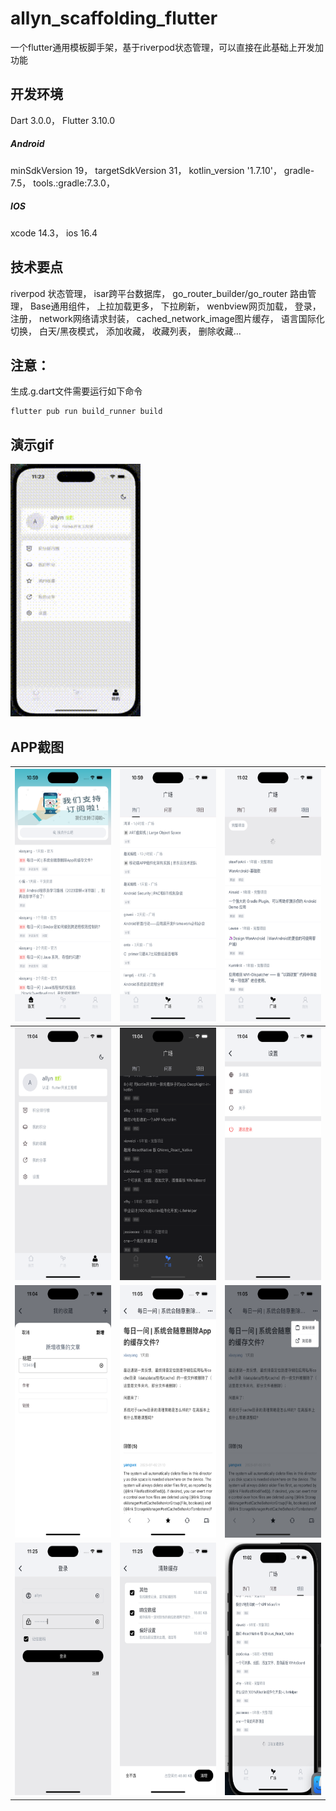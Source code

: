 # allyn_scaffolding_flutter
一个flutter通用模板脚手架，基于riverpod状态管理，可以直接在此基础上开发加功能

## 开发环境
Dart  3.0.0，
Flutter 3.10.0
##### Android 
minSdkVersion 19，
targetSdkVersion 31，
kotlin_version  '1.7.10'，
gradle-7.5，
tools.:gradle:7.3.0，
##### IOS
xcode 14.3，
ios 16.4

## 技术要点
riverpod 状态管理，     isar跨平台数据库，   go_router_builder/go_router 路由管理，  Base通用组件，  上拉加载更多，   下拉刷新，  wenbview网页加载，  登录，   注册，
network网络请求封装，   cached_network_image图片缓存，  语言国际化切换，   白天/黑夜模式，   添加收藏，  收藏列表，    删除收藏...

## 注意：
生成.g.dart文件需要运行如下命令
```
flutter pub run build_runner build
```
## 演示gif
<img src="https://github.com/Allyns/allyn_scaffolding_flutter/blob/main/screenshots/1689953337767_1_1_1.gif" width="208" height="404">

## APP截图
| <img src="https://github.com/Allyns/allyn_scaffolding_flutter/blob/main/screenshots/2023-07-21 at 22.59.02.png" width="208" height="404"> |<img src="https://github.com/Allyns/allyn_scaffolding_flutter/blob/main/screenshots/2023-07-21 at 22.59.05.png" width="208" height="404"> | <img src="https://github.com/Allyns/allyn_scaffolding_flutter/blob/main/screenshots/2023-07-21 at 23.02.23.png" width="208" height="404"> |
| --- | --- | --- |
| <img src="https://github.com/Allyns/allyn_scaffolding_flutter/blob/main/screenshots/2023-07-21 at 23.04.02.png" width="208" height="404">  |   <img src="https://github.com/Allyns/allyn_scaffolding_flutter/blob/main/screenshots/2023-07-21 at 23.04.16.png" width="208" height="404">  |  <img src="https://github.com/Allyns/allyn_scaffolding_flutter/blob/main/screenshots/2023-07-21 at 23.04.31.png" width="208" height="404">   |
| <img src="https://github.com/Allyns/allyn_scaffolding_flutter/blob/main/screenshots/2023-07-21 at 23.04.48.png" width="208" height="404">  |   <img src="https://github.com/Allyns/allyn_scaffolding_flutter/blob/main/screenshots/2023-07-21 at 23.05.02.png" width="208" height="404">  |  <img src="https://github.com/Allyns/allyn_scaffolding_flutter/blob/main/screenshots/2023-07-21 at 23.05.05.png" width="208" height="404">   |
| <img src="https://github.com/Allyns/allyn_scaffolding_flutter/blob/main/screenshots/2023-07-21 at 23.25.16.png" width="208" height="404">  |   <img src="https://github.com/Allyns/allyn_scaffolding_flutter/blob/main/screenshots/2023-07-21 at 23.25.30.png" width="208" height="404">  |  <img src="https://github.com/Allyns/allyn_scaffolding_flutter/blob/main/screenshots/WechatIMG2736.jpg" width="208" height="404">   |
